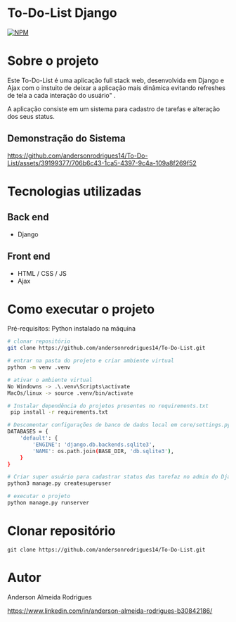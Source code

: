# To-Do-List Django
[![NPM](https://img.shields.io/npm/l/react)](https://github.com/andersonrodrigues14/To-Do-List/blob/main/LICENSE) 

# Sobre o projeto

Este To-Do-List é uma aplicação full stack web, desenvolvida em Django e Ajax com o instuito de deixar a aplicação mais dinâmica evitando refreshes de tela a cada interação do usuário" .

A aplicação consiste em um sistema para cadastro de tarefas e alteração dos seus status.

## Demonstração do Sistema

https://github.com/andersonrodrigues14/To-Do-List/assets/39199377/706b6c43-1ca5-4397-9c4a-109a8f269f52


# Tecnologias utilizadas
## Back end
- Django
  
## Front end
- HTML / CSS / JS
- Ajax

# Como executar o projeto


Pré-requisitos: Python instalado na máquina

```bash
# clonar repositório
git clone https://github.com/andersonrodrigues14/To-Do-List.git

# entrar na pasta do projeto e criar ambiente virtual
python -m venv .venv

# ativar o ambiente virtual
No Windowns -> .\.venv\Scripts\activate
MacOs/linux -> source .venv/bin/activate

# Instalar dependência do projetos presentes no requirements.txt
 pip install -r requirements.txt

# Descomentar configurações de banco de dados local em core/settings.py
DATABASES = {
    'default': {
        'ENGINE': 'django.db.backends.sqlite3',
        'NAME': os.path.join(BASE_DIR, 'db.sqlite3'), 
    }
}

# Criar super usuário para cadastrar status das tarefaz no admin do Django
python3 manage.py createsuperuser

# executar o projeto
python manage.py runserver

```

# Clonar repositório
```
git clone https://github.com/andersonrodrigues14/To-Do-List.git
```


# Autor

Anderson Almeida Rodrigues

https://www.linkedin.com/in/anderson-almeida-rodrigues-b30842186/
